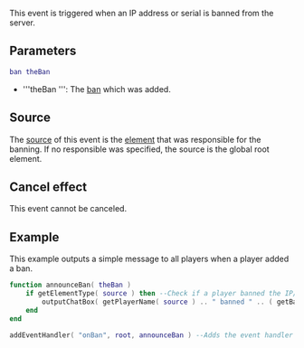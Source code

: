 This event is triggered when an IP address or serial is banned from the server.

Parameters
----------

``` lua
ban theBan
```

-   '''theBan ''': The [ban](/ban.md "wikilink") which was added.

Source
------

The [source](/event_system#Event_source.md "wikilink") of this event is the [element](/element.md "wikilink") that was responsible for the banning. If no responsible was specified, the source is the global root element.

Cancel effect
-------------

This event cannot be canceled.

Example
-------

This example outputs a simple message to all players when a player added a ban.

``` lua
function announceBan( theBan )
    if getElementType( source ) then --Check if a player banned the IP/Serial
        outputChatBox( getPlayerName( source ) .. " banned " .. ( getBanSerial(theBan) or getBanIP(theBan) ) ) --Output to the chatbox saying the player has banned the IP/Serial
    end
end

addEventHandler( "onBan", root, announceBan ) --Adds the event handler for 'onBan' and must be bound to root
```
